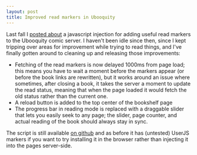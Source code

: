 ```yaml
---
layout: post
title: Improved read markers in Ubooquity
---
```


Last fall I [posted about](/ubooquity-read-markers/) a javascript injection for adding useful read markers to the Ubooquity comic server. I haven't been idle since then, since I kept tripping over areas for improvement while trying to read things, and I've finally gotten around to cleaning up and releasing those improvements:

- Fetching of the read markers is now delayed 1000ms from page load; this means you have to wait a moment before the markers appear (or before the book links are rewritten), but it works around an issue where sometimes, after closing a book, it takes the server a moment to update the read status, meaning that when the page loaded it would fetch the old status rather than the current one.
- A reload button is added to the top center of the bookshelf page
- The progress bar in reading mode is replaced with a draggable slider that lets you easily seek to any page; the slider, page counter, and actual reading of the book should always stay in sync.

The script is still available [on github](https://raw.githubusercontent.com/ToxicFrog/misc/master/ubreader.js) and as before it has (untested) UserJS markers if you want to try installing it in the browser rather than injecting it into the pages server-side.
